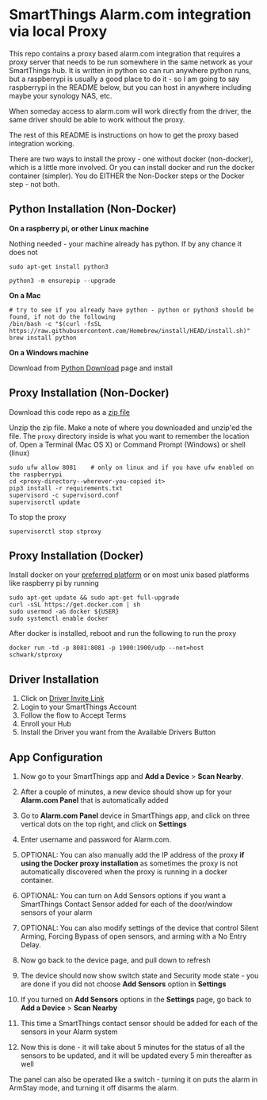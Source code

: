 # SmartThings Alarm.com integration via local Proxy

This repo contains a proxy based alarm.com integration that requires a proxy server that needs to be run somewhere in the same network as your SmartThings hub. It is written in python so can run anywhere python runs, but a raspberrypi is usually a good place to do it - so I am going to say raspberrypi in the README below, but you can host in anywhere including maybe your synology NAS, etc. 

When someday access to alarm.com will work directly from the driver, the same driver should be able to work without the proxy.

The rest of this README is instructions on how to get the proxy based integration working.

There are two ways to install the proxy - one without docker (non-docker), which is a little more involved. Or you can install docker and run the docker container (simpler). You do EITHER the Non-Docker steps or the Docker step - not both.

## Python Installation (Non-Docker)

**On a raspberry pi, or other Linux machine**

Nothing needed - your machine already has python. If by any chance it does not

```
sudo apt-get install python3

python3 -m ensurepip --upgrade
```

**On a Mac** 
```
# try to see if you already have python - python or python3 should be found, if not do the following
/bin/bash -c "$(curl -fsSL https://raw.githubusercontent.com/Homebrew/install/HEAD/install.sh)"
brew install python
```

**On a Windows machine**

Download from [Python Download](https://www.python.org/downloads/) page and install


## Proxy Installation (Non-Docker)

Download this code repo as a [zip file](https://github.com/schwark/smartthings-edge-alarmcom/archive/refs/heads/main.zip)

Unzip the zip file. Make a note of where you downloaded and unzip'ed the file. The `proxy` directory inside is what you want to remember the location of. Open a Terminal (Mac OS X) or Command Prompt (Windows) or shell (linux)

```
sudo ufw allow 8081    # only on linux and if you have ufw enabled on the raspberrypi
cd <proxy-directory--wherever-you-copied it>
pip3 install -r requirements.txt
supervisord -c supervisord.conf
supervisorctl update
```

To stop the proxy

```
supervisorctl stop stproxy
```

## Proxy Installation (Docker)
Install docker on your [preferred platform](https://docs.docker.com/get-docker/) or on most unix based platforms like raspberry pi by running 

```
sudo apt-get update && sudo apt-get full-upgrade
curl -sSL https://get.docker.com | sh
sudo usermod -aG docker ${USER}
sudo systemctl enable docker
```

After docker is installed, reboot and run the following to run the proxy

```
docker run -td -p 8081:8081 -p 1900:1900/udp --net=host schwark/stproxy
```

## Driver Installation

1. Click on [Driver Invite Link](https://bestow-regional.api.smartthings.com/invite/VD2NLgQwpNj5)
2. Login to your SmartThings Account
3. Follow the flow to Accept Terms
4. Enroll your Hub
5. Install the Driver you want from the Available Drivers Button


## App Configuration

1. Now go to your SmartThings app and **Add a Device** > **Scan Nearby**.

2. After a couple of minutes, a new device should show up for your **Alarm.com Panel** that is automatically added

3. Go to **Alarm.com Panel** device in SmartThings app, and click on three vertical dots on the top right, and click on **Settings**

4. Enter username and password for Alarm.com. 

5. OPTIONAL: You can also manually add the IP address of the proxy **if using the Docker proxy installation** as sometimes the proxy is not automatically discovered when the proxy is running in a docker container.

6. OPTIONAL: You can turn on Add Sensors options if you want a SmartThings Contact Sensor added for each of the door/window sensors of your alarm

7. OPTIONAL: You can also modify settings of the device that control Silent Arming, Forcing Bypass of open sensors, and arming with a No Entry Delay. 

8. Now go back to the device page, and pull down to refresh

9. The device should now show switch state and Security mode state - you are done if you did not choose **Add Sensors** option in **Settings**

10. If you turned on **Add Sensors** options in the **Settings** page, go back to **Add a Device** > **Scan Nearby**

11. This time a SmartThings contact sensor should be added for each of the sensors in your Alarm system

12. Now this is done - it will take about 5 minutes for the status of all the sensors to be updated, and it will be updated every 5 min thereafter as well


The panel can also be operated like a switch - turning it on puts the alarm in ArmStay mode, and turning it off disarms the alarm.

